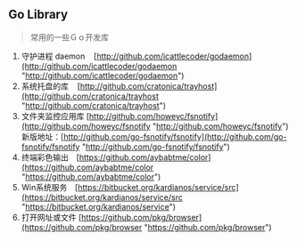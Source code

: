 ## Go Library ##

> 常用的一些Ｇｏ开发库

1. 守护进程 daemon&nbsp;&nbsp;&nbsp;&nbsp;[http://github.com/icattlecoder/godaemon](http://github.com/icattlecoder/godaemon "http://github.com/icattlecoder/godaemon")
2. 系统托盘的库&nbsp;&nbsp;&nbsp;&nbsp;[http://github.com/cratonica/trayhost](http://github.com/cratonica/trayhost "http://github.com/cratonica/trayhost")
3. 文件夹监控应用库 [http://github.com/howeyc/fsnotify](http://github.com/howeyc/fsnotify "http://github.com/howeyc/fsnotify") 新版地址：[http://github.com/go-fsnotify/fsnotify](http://github.com/go-fsnotify/fsnotify "http://github.com/go-fsnotify/fsnotify")
4. 终端彩色输出　[https://github.com/aybabtme/color](https://github.com/aybabtme/color "https://github.com/aybabtme/color")
5. Win系统服务　[https://bitbucket.org/kardianos/service/src](https://bitbucket.org/kardianos/service/src "https://bitbucket.org/kardianos/service")
6. 打开网址或文件 [https://github.com/pkg/browser](https://github.com/pkg/browser "https://github.com/pkg/browser")
